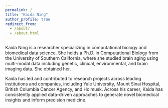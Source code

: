 ```yaml
---
permalink: /
title: "Kaida Ning"
author_profile: true
redirect_from: 
  - /about/
  - /about.html
---
```


Kaida Ning is a researcher specializing in computational biology and biomedical data science. She holds a Ph.D. in Computational Biology from the University of Southern California, where she studied brain aging using multi-modal data including genetic, clinical, environmental, and brain imaging data. She obtained her. 

Kaida has led and contributed to research projects across leading institutions and companies, including Yale University, Mount Sinai Hospital, British Columbia Cancer Agency, and Holmusk. Across his career, Kaida has consistently applied data-driven approaches to generate novel biomedical insights and inform precision medicine.



